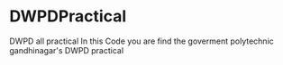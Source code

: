 # DWPDPractical
DWPD all practical
In this Code you are find the goverment polytechnic gandhinagar's DWPD practical
